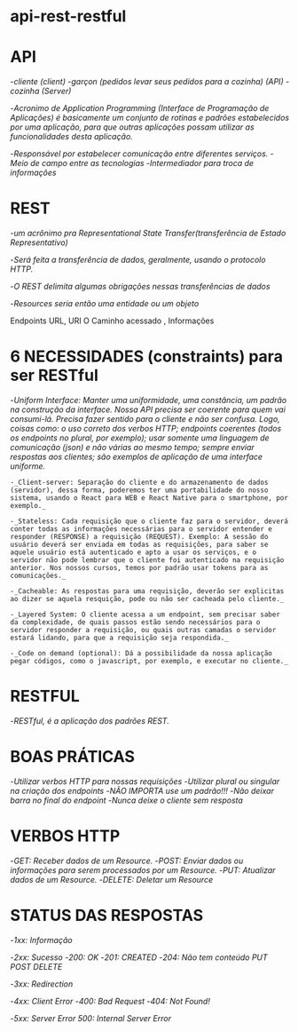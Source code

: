 # api-rest-restful

# API

-_cliente (client)_
-_garçon (pedidos levar seus pedidos para a cozinha) (API)_
-_cozinha (Server)_

-_Acronimo de Application Programming (Interface de Programação de Aplicações) é basicamente um conjunto de rotinas e padrões estabelecidos por uma aplicação, para que outras aplicações
possam utilizar as funcionalidades desta aplicação._

-_Responsável por estabelecer comunicação entre diferentes serviços._
-_Meio de campo entre as tecnologias_
-_Intermediador para troca de informações_

# REST

-_um acrônimo pra Representational State Transfer(transferência de Estado Representativo)_

-_Será feita a transferência de dados, geralmente, usando o protocolo HTTP._

-_O REST delimita algumas obrigações nessas transferências de dados_

-_Resources seria então uma entidade ou um objeto_

Endpoints URL, URI O Caminho acessado , Informações


# 6 NECESSIDADES (constraints) para ser RESTful

   -_Uniform Interface: Manter uma uniformidade, uma constância, um padrão na construção da interface. Nossa API precisa ser coerente para quem vai consumi-lá. Precisa fazer sentido para o cliente e não ser confusa. Logo, coisas como: o uso correto dos verbos HTTP; endpoints coerentes (todos os endpoints no plural, por exemplo); usar somente uma linguagem de comunicação (json) e não várias ao mesmo tempo; sempre enviar respostas aos clientes; são exemplos de aplicação de uma interface uniforme._

    -_Client-server: Separação do cliente e do armazenamento de dados (servidor), dessa forma, poderemos ter uma portabilidade do nosso sistema, usando o React para WEB e React Native para o smartphone, por exemplo._

    -_Stateless: Cada requisição que o cliente faz para o servidor, deverá conter todas as informações necessárias para o servidor entender e responder (RESPONSE) a requisição (REQUEST). Exemplo: A sessão do usuário deverá ser enviada em todas as requisições, para saber se aquele usuário está autenticado e apto a usar os serviços, e o servidor não pode lembrar que o cliente foi autenticado na requisição anterior. Nos nossos cursos, temos por padrão usar tokens para as comunicações._

    -_Cacheable: As respostas para uma requisição, deverão ser explicitas ao dizer se aquela resquição, pode ou não ser cacheada pelo cliente._

    -_Layered System: O cliente acessa a um endpoint, sem precisar saber da complexidade, de quais passos estão sendo necessários para o servidor responder a requisição, ou quais outras camadas o servidor estará lidando, para que a requisição seja respondida._

    -_Code on demand (optional): Dá a possibilidade da nossa aplicação pegar códigos, como o javascript, por exemplo, e executar no cliente._

# RESTFUL

-_RESTful, é a aplicação dos padrões REST._

# BOAS PRÁTICAS

-_Utilizar verbos HTTP para nossas requisições_
-_Utilizar plural ou singular na criação dos endpoints_ 
-_NÃO IMPORTA use um padrão!!!_
-_Não deixar barra no final do endpoint_
-_Nunca deixe o cliente sem resposta_


# VERBOS HTTP

-_GET: Receber dados de um Resource._
-_POST: Enviar dados ou informações para serem processados por um Resource._
-_PUT: Atualizar dados de um Resource._
-_DELETE: Deletar um Resource_

# STATUS DAS RESPOSTAS

-_1xx: Informação_

-_2xx: Sucesso_
       -_200: OK_
       -_201: CREATED_
       -_204: Não tem conteúdo PUT POST DELETE_
       
-_3xx: Redirection_

-_4xx: Client Error_
        -_400: Bad Request_
        -_404: Not Found!_
        
-_5xx: Server Error 500: Internal Server Error_        



